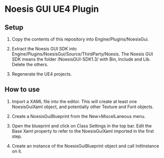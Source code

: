 Noesis GUI UE4 Plugin
=====================

Setup
-----

1. Copy the contents of this repository into Engine/Plugins/NoesisGui.

2. Extract the Noesis GUI SDK into Engine/Plugins/NoesisGui/Source/ThirdParty/Noesis.
   The Noesis GUI SDK means the folder /NoesisGUI-SDK1.3/ with Bin, Include and Lib. Delete the others.
    

3. Regenerate the UE4 projects.

How to use
----------

1. Import a XAML file into the editor. This will create at least one NoesisGuiXaml object, and potentially other Texture and Font objects.

2. Create a NoesisGuiBlueprint from the New>MiscelLaneous menu.

3. Open the blueprint and click on Class Settings in the top bar. Edit the Base Xaml property to refer to the NoesisGuiXaml imported in the first step.

4. Create an instance of the NoesisGuiBlueprint object and call InitInstance on it.
